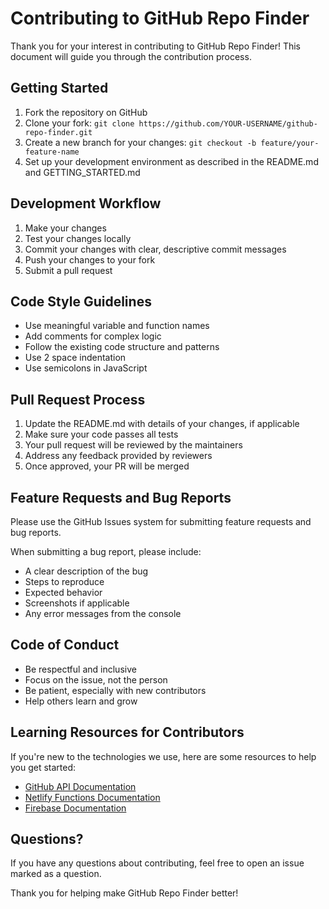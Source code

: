 # Contributing to GitHub Repo Finder

Thank you for your interest in contributing to GitHub Repo Finder! This document will guide you through the contribution process.

## Getting Started

1. Fork the repository on GitHub
2. Clone your fork: `git clone https://github.com/YOUR-USERNAME/github-repo-finder.git`
3. Create a new branch for your changes: `git checkout -b feature/your-feature-name`
4. Set up your development environment as described in the README.md and GETTING_STARTED.md

## Development Workflow

1. Make your changes
2. Test your changes locally
3. Commit your changes with clear, descriptive commit messages
4. Push your changes to your fork
5. Submit a pull request

## Code Style Guidelines

- Use meaningful variable and function names
- Add comments for complex logic
- Follow the existing code structure and patterns
- Use 2 space indentation
- Use semicolons in JavaScript

## Pull Request Process

1. Update the README.md with details of your changes, if applicable
2. Make sure your code passes all tests
3. Your pull request will be reviewed by the maintainers
4. Address any feedback provided by reviewers
5. Once approved, your PR will be merged

## Feature Requests and Bug Reports

Please use the GitHub Issues system for submitting feature requests and bug reports.

When submitting a bug report, please include:
- A clear description of the bug
- Steps to reproduce
- Expected behavior
- Screenshots if applicable
- Any error messages from the console

## Code of Conduct

- Be respectful and inclusive
- Focus on the issue, not the person
- Be patient, especially with new contributors
- Help others learn and grow

## Learning Resources for Contributors

If you're new to the technologies we use, here are some resources to help you get started:

- [GitHub API Documentation](https://docs.github.com/en/rest)
- [Netlify Functions Documentation](https://docs.netlify.com/functions/overview/)
- [Firebase Documentation](https://firebase.google.com/docs)

## Questions?

If you have any questions about contributing, feel free to open an issue marked as a question.

Thank you for helping make GitHub Repo Finder better!